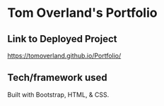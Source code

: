 # Tom Overland's Portfolio

## Link to Deployed Project
https://tomoverland.github.io/Portfolio/

## Tech/framework used
Built with Bootstrap, HTML, & CSS.
